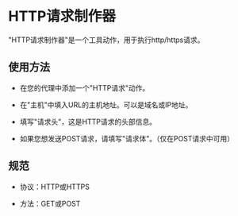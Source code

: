# HTTP请求制作器

"HTTP请求制作器"是一个工具动作，用于执行http/https请求。

## 使用方法

* 在您的代理中添加一个"HTTP请求"动作。

* 在"主机"中填入URL的主机地址。可以是域名或IP地址。

* 填写"请求头"，这是HTTP请求的头部信息。

* 如果您想发送POST请求，请填写"请求体"。（仅在POST请求中可用）

## 规范

* 协议：HTTP或HTTPS

* 方法：GET或POST

